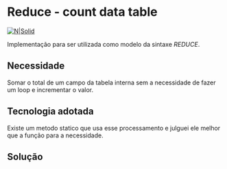 # Reduce - count data table #

[![N|Solid](https://wiki.scn.sap.com/wiki/download/attachments/1710/ABAP%20Development.png?version=1&modificationDate=1446673897000&api=v2)](https://www.sap.com/brazil/developer.html)

Implementação para ser utilizada como modelo da sintaxe _REDUCE_.

## Necessidade ##
Somar o total de um campo da tabela interna sem a necessidade de fazer um loop e incrementar o valor.

## Tecnologia adotada ##
Existe um metodo statico que usa esse processamento e julguei ele melhor que a função para a necessidade.

## Solução ##
